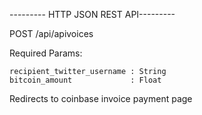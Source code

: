 --------- HTTP JSON REST API--------- 

POST /api/apivoices

  Required Params:

    recipient_twitter_username : String
    bitcoin_amount             : Float

Redirects to coinbase invoice payment page

